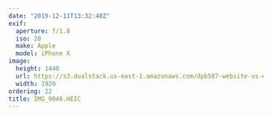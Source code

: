 ```yaml
---
date: "2019-12-11T13:32:40Z"
exif:
  aperture: f/1.8
  iso: 20
  make: Apple
  model: iPhone X
image:
  height: 1440
  url: https://s3.dualstack.us-east-1.amazonaws.com/dpb587-website-us-east-1/asset/gallery/2019-south-america/c537bb2b-d4c2-0cb7-39b6-d1b85726c1a2~1920.jpg
  width: 1920
ordering: 22
title: IMG_9046.HEIC
---
```

